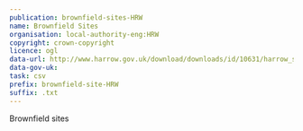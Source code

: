 ```yaml
---
publication: brownfield-sites-HRW
name: Brownfield Sites
organisation: local-authority-eng:HRW
copyright: crown-copyright
licence: ogl
data-url: http://www.harrow.gov.uk/download/downloads/id/10631/harrow_s_brownfield_land_register
data-gov-uk: 
task: csv
prefix: brownfield-site-HRW
suffix: .txt
---
```


Brownfield sites

